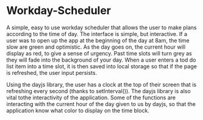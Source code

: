 # Workday-Scheduler
A simple, easy to use workday scheduler that allows the user to make plans according to the time of day. The interface is simple, but interactive. If a user was to open up the app at the beginning of the day at 8am, the time slow are green and optimistic. As the day goes on, the current hour will display as red, to give a sense of urgency. Past time slots will turn grey as they will fade into the background of your day. When a user enters a tod do list item into a time slot, it is then saved into local storage so that if the page is refreshed, the user input persists. 

Using the dayjs library, the user has a clock at the top of their screen that is refreshing every second (thanks to setInterval()). The dayjs library is also vital tothe interactivity of the application. Some of the functions are interacting with the current hour of the day given to us by dayjs, so that the application know what color to display on the time block. 



